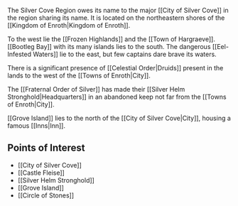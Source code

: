 
The Silver Cove Region owes its name to the major [[City of Silver Cove]] in the region sharing its name. It is located on the northeastern shores of the [[Kingdom of Enroth|Kingdom of Enroth]].

To the west lie the [[Frozen Highlands]] and the [[Town of Hargraeve]]. [[Bootleg Bay]] with its many islands lies to the south. The dangerous [[Eel-Infested Waters]] lie to the east, but few captains dare brave its waters.

There is a significant presence of [[Celestial Order|Druids]] present in the lands to the west of the [[Towns of Enroth|City]].

The [[Fraternal Order of Silver]] has made their [[Silver Helm Stronghold|Headquarters]] in an abandoned keep not far from the [[Towns of Enroth|City]].

[[Grove Island]] lies to the north of the [[City of Silver Cove|City]], housing a famous [[Inns|Inn]].
## Points of Interest
* [[City of Silver Cove]]
* [[Castle Fleise]]
* [[Silver Helm Stronghold]]
* [[Grove Island]]
* [[Circle of Stones]]
